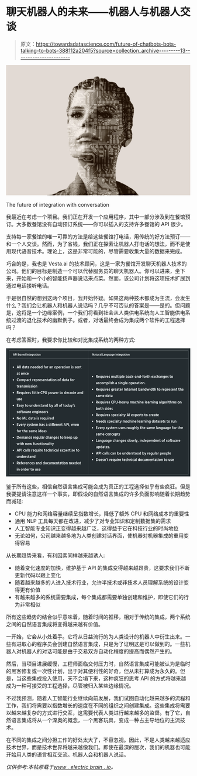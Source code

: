 # 聊天机器人的未来——机器人与机器人交谈

> 原文：<https://towardsdatascience.com/future-of-chatbots-bots-talking-to-bots-388112a204f5?source=collection_archive---------13----------------------->

![](img/0f9b569e3131c59f010793ca622bf85a.png)

The future of integration with conversation

我最近在考虑一个项目。我们正在开发一个应用程序，其中一部分涉及到在餐馆预订。大多数餐馆没有自动预订系统——你可以插入的支持许多餐馆的 API 很少。

支持每一家餐馆的唯一可靠的方法是给这些餐馆打电话，用传统的好方法预订——和一个人交谈。然而，为了省钱，我们正在探索让机器人打电话的想法，而不是使用现代语音技术。理论上，这是非常可能的，尽管需要收集大量的数据来完成。

巧合的是，我也是 Vesta.ai 的技术顾问，这是一家为餐馆开发聊天机器人技术的公司。他们的目标是制造一个可以代替服务员的聊天机器人。你可以进来，坐下来，开始和一个小的智能扬声器说话来点菜。然而，该公司计划将这项技术扩展到通过电话接听电话。

于是很自然的想到这两个项目，我开始怀疑。如果这两种技术都成为主流，会发生什么？我们会让机器人和机器人说话吗？几乎不可否认的答案是——是的。但问题是，这将是一个边缘案例，一个我们将看到社会从人类供电系统向人工智能供电系统过渡的退化技术的幽默例子。或者，对话最终会成为集成两个软件的工程选择吗？

在考虑答案时，我要求你比较和对比集成系统的两种方式:

![](img/af5ca4ca755e84b1425b18323d8d7cd0.png)

鉴于所有这些，相信自然语言集成可能会成为真正的工程选择似乎有些疯狂。但是我要提请注意这样一个事实，即假设的自然语言集成的许多负面影响随着长期趋势而减轻:

*   CPU 能力和网络容量继续呈指数增长，降低了额外 CPU 和网络成本的重要性
*   通用 NLP 工具每天都在改进，减少了对专业知识和定制数据集的需求
*   人工智能专业知识正变得越来越广泛，这得益于它在科技行业的时尚地位
*   无论如何，公司越来越多地为人类创建对话界面，使机器对机器集成的重用变得容易

从长期趋势来看，有利因素同样越来越诱人:

*   随着变化速度的加快，维护基于 API 的集成变得越来越昂贵，这要求我们不断更新代码以跟上变化
*   随着越来越多的人进入技术行业，允许半技术或非技术人员理解系统的设计变得更有价值
*   有越来越多的系统需要集成，每个集成都需要单独创建和维护，即使它们的行为非常相似

所有这些趋势的结合似乎意味着，随着时间的推移，相对于传统的集成，两个系统之间的自然语言集成将变得越来越有价值。

一开始，它会从小处着手。它将从日益流行的为人类设计的机器人中衍生出来。一些有进取心的程序员会创建自然语言集成，只是为了证明这是可以做到的。一些机器人对机器人的对话可能是由于交易双方自动化程度的提高而偶然产生的。

然后，当项目进展缓慢，工程师面临交付压力时，自然语言集成可能被认为是临时的黑客修复或一次性计划，出于对其便利性的好奇，但从未打算成为永久的。但是，当这些集成投入使用，天不会塌下来，这种疯狂的思考 API 的方式将越来越成为一种可接受的工程选择，尽管被归入某些边缘情况。

不过我预测，随着人工智能行业继续向前发展，我们试图自动化越来越多的流程和工作，我们将需要以指数增长的速度在不同的组织之间创建集成。这些集成将需要以越来越复杂的方式进行交互，这需要代表人类进行越来越多的监督。有了它，自然语言集成将从一个深奥的概念，一个黑客玩具，变成一种占主导地位的主流技术。

在不同的集成之间分担工作的好处太大了，不容忽视。因此，不是人类越来越适应技术世界，而是技术世界将越来越像我们。即使在最深的层次，我们的机器也可能开始用人类的语言相互交流。机器人会和机器人说话。

*仅供参考:本帖原载于*[*www . electric brain . io*](https://www.electricbrain.io/blog/bots-talking-to-bots)*。*